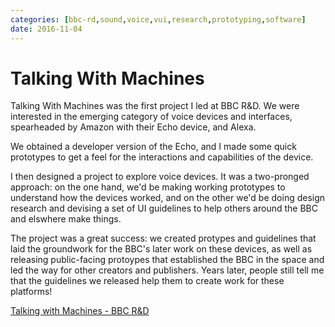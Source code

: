 ```yaml
---
categories: [bbc-rd,sound,voice,vui,research,prototyping,software] 
date: 2016-11-04
---
```


# Talking With Machines

Talking With Machines was the first project I led at BBC R&D. We were interested in the emerging category of voice devices and interfaces, spearheaded by Amazon with their Echo device, and Alexa.

We obtained a developer version of the Echo, and I made some quick prototypes to get a feel for the interactions and capabilities of the device.

I then designed a project to explore voice devices. It was a two-pronged approach: on the one hand, we'd be making working prototypes to understand how the devices worked, and on the other we'd be doing design research and devising a set of UI guidelines to help others around the BBC and elswhere make things.

The project was a great success: we created protypes and guidelines that laid the groundwork for the BBC's later work on these devices, as well as releasing public-facing protoypes that established the BBC in the space and led the way for other creators and publishers. Years later, people still tell me that the guidelines we released help them to create work for these platforms!

[Talking with Machines - BBC R&D](https://www.bbc.co.uk/rd/projects/talking-with-machines)
